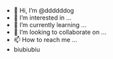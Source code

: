 - 👋 Hi, I’m @ddddddog
- 👀 I’m interested in ...
- 🌱 I’m currently learning ...
- 💞️ I’m looking to collaborate on ...
- 📫 How to reach me ...
- biubiubiu
<!---
ddddddog/ddddddog is a ✨ special ✨ repository because its `README.md` (this file) appears on your GitHub profile.
You can click the Preview link to take a look at your changes.
--->

